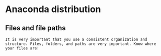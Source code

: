 # Anaconda distribution


## Files and file paths

```{note}
It is very important that you use a consistent organization and structure. Files, folders, and paths are very important. Know where your files are!
```